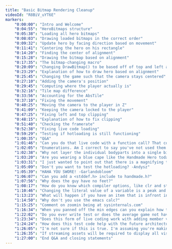 ```yaml
---
title: "Basic Bitmap Rendering Cleanup"
videoId: "R8BiV_uYT6E"
markers:
    "0:00:00": "Intro and Welcome"
    "0:04:55": "HeroBitmaps structure"
    "0:05:38": "Loading all hero bitmaps"
    "0:08:03": "Drawing loaded bitmaps in the correct order"
    "0:09:32": "Update hero by facing direction based on movement"
    "0:11:41": "Centering the hero on his rectangle"
    "0:14:20": "Finding the center of alignment"
    "0:15:28": "Drawing the bitmap based on alignment"
    "0:17:35": "The bitmap-changing macro"
    "0:20:09": "Changing DrawBitmap() to be based off of top and left alignment"
    "0:23:29": "Explanation of how to draw hero based on alignment"
    "0:25:45": "Changing the game such that the camera stays centered"
    "0:27:10": "Adding the camera's position"
    "0:29:45": "Computing where the player actually is"
    "0:32:16": "Tile map difference"
    "0:33:56": "Accounting for the AbsTile"
    "0:37:10": "Fixing the movement"
    "0:40:25": "Moving the camera to the player in Z"
    "0:41:09": "Keeping the camera locked to the player"
    "0:47:25": "Fixing left and top clipping"
    "0:48:15": "Explanation of how to fix clipping"
    "0:51:40": "Checking the framerate"
    "0:52:38": "Fixing live code loading"
    "0:59:29": "Testing if hotloading is still functioning"
    "1:00:35": "Q&A"
    "1:01:46": "Can you do that live code with a function call? That could just be a poke. -Geneticspecies"
    "1:02:05": "Enumerations. Am I correct to say you've not used them in Handmade Hero yet? I'm guessing this is simply because it's to early to know what will eventually require enumerations and not some other reason."
    "1:02:38": "Why not layer the individual bodyparts into a single bitmap that way you only have to draw one image instead of three?"
    "1:03:20": "Are you wearing a blue cape like the Handmade Hero today?"
    "1:03:31": "I just wanted to point out that there is a magnifying tool in windows that came with aero"
    "1:05:09": "Don't you want to test the hotloading? -Andysz"
    "1:05:39": "HAHA YOU SWORE! -Garlandobloom"
    "1:06:07": "Can you add a <stddef.h> include to handmade.h?"
    "1:07:56": "Why does the guy have no feet?"
    "1:08:17": "How do you know which compiler options, like clr and standard headers, you want to use?"
    "1:10:46": "Changing the literal value of a variable is a peak and poke technique. Poking a value to a memory address..."
    "1:13:23": "What will happen if you have an item that is infront in one view but in the back in another? Since it seems you have hard coded the order in which they are drawn, will you reorder them based on the view or on some other technique?"
    "1:14:50": "Why don't you use the emacs calc?"
    "1:15:25": "Comment on zoomin being at sysinternals.com"
    "1:16:34": "When you panned off the min edges can you explain how the head was redrawing over the body?"
    "1:22:02": "Do you ever write test or does the average game not have unit tests?"
    "1:23:34": "Does this form of live coding work with adding member variables to structs?"
    "1:24:24": "How does this test code help with the future architecture since it all gets dumped?"
    "1:26:05": "I'm not sure if this is true. I'm assuming you're making the guy clip when leaving the screen, but why make it clip if you can just make it follow the yellow box which might clip the guy itself. Again I really.."
    "1:26:35": "If streaming assets will be required to display all visual information will their be some type of manual limit placed on the procedural generation to ensure that all assets will never be required for a single room?"
    "1:27:00": "End Q&A and closing statements"
---
```


